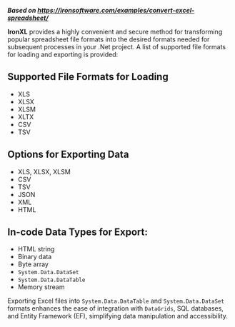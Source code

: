 ***Based on <https://ironsoftware.com/examples/convert-excel-spreadsheet/>***

**IronXL** provides a highly convenient and secure method for transforming popular spreadsheet file formats into the desired formats needed for subsequent processes in your .Net project. A list of supported file formats for loading and exporting is provided:

## Supported File Formats for Loading

- XLS
- XLSX
- XLSM
- XLTX
- CSV
- TSV

## Options for Exporting Data

- XLS, XLSX, XLSM
- CSV
- TSV
- JSON
- XML
- HTML

## In-code Data Types for Export:

- HTML string
- Binary data
- Byte array
- `System.Data.DataSet`
- `System.Data.DataTable`
- Memory stream

Exporting Excel files into `System.Data.DataTable` and `System.Data.DataSet` formats enhances the ease of integration with `DataGrids`, SQL databases, and Entity Framework (EF), simplifying data manipulation and accessibility.